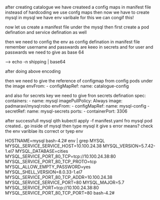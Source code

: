 after creating catalogue we have createed a config maps in manifest file insteasd of hardcoding we use confg maps
then now we have to create mysql 
in mysql we have env varibale for this we can congif this!

now let us create a manifest file under the mysql 
then first create a pod defination and service defination as well

then we need to config the env as config defination in manifest file 
remember username and passwards are keeo in secrets and for user and passwards we need to give as base 64

--> echo -n shipping | base64

after doing above encoding

then we need to give the reference of configmap from config pods under the image
envFrom:
    - configMapRef:
        name: catalogue-config
        
and also for secrets key we need to give fron secrets defination
spec:
  containers:
    - name: mysql
      imagePullPolicy: Always
      image: padmaravi/mysql:robo
      envFrom:
      - configMapRef:
         name: mysql-config
      - secretRef:
         name: mysql-secrets
      ports:
       - containerPort: 3306

after successfull mysql qith kubectl apply -f manifest.yaml fro mysql pod created..
go inside of mysql then type mysql it give s error means? check the env variblae its correct or tyep env

HOSTNAME=mysql
bash-4.2# env | grep MYSQL
MYSQL_SERVICE_SERVICE_HOST=10.100.24.38
MYSQL_VERSION=5.7.42-1.el7
MYSQL_DATABASE=cities
MYSQL_SERVICE_PORT_80_TCP=tcp://10.100.24.38:80
MYSQL_SERVICE_PORT_80_TCP_PROTO=tcp
MYSQL_ALLOW_EMPTY_PASSWORD=yes
MYSQL_SHELL_VERSION=8.0.33-1.el7
MYSQL_SERVICE_PORT_80_TCP_ADDR=10.100.24.38
MYSQL_SERVICE_SERVICE_PORT=80
MYSQL_MAJOR=5.7
MYSQL_SERVICE_PORT=tcp://10.100.24.38:80
MYSQL_SERVICE_PORT_80_TCP_PORT=80
bash-4.2#
